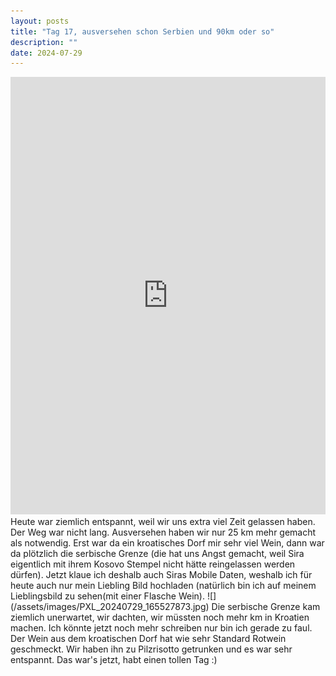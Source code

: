 ```yaml
---
layout: posts
title: "Tag 17, ausversehen schon Serbien und 90km oder so"
description: ""
date: 2024-07-29
---
```

<iframe src="https://www.komoot.com/de-de/tour/1747245434/embed?share_token=agE7L8SSRYH88FhDQO7xgfuvABDZQ8tNrgOSRYzoMhsk4KW8CD&profile=1" width="100%" height="700" frameborder="0" scrolling="no"></iframe>
Heute war ziemlich entspannt, weil wir uns extra viel Zeit gelassen haben. Der Weg war nicht lang. Ausversehen haben wir nur 25 km mehr gemacht als notwendig. Erst war da ein kroatisches Dorf mir sehr viel Wein, dann war da plötzlich die serbische Grenze (die hat uns Angst gemacht, weil Sira eigentlich mit ihrem Kosovo Stempel nicht hätte reingelassen werden dürfen). Jetzt klaue ich deshalb auch Siras Mobile Daten, weshalb ich für heute auch nur mein Liebling Bild hochladen (natürlich bin ich auf meinem Lieblingsbild zu sehen(mit einer Flasche Wein). ![](/assets/images/PXL_20240729_165527873.jpg)
Die serbische Grenze kam ziemlich unerwartet, wir dachten, wir müssten noch mehr km in Kroatien machen. Ich könnte jetzt noch mehr schreiben nur bin ich gerade zu faul. Der Wein aus dem kroatischen Dorf hat wie sehr Standard Rotwein geschmeckt. Wir haben ihn zu Pilzrisotto getrunken und es war sehr entspannt. Das war's jetzt, habt einen tollen Tag :)
